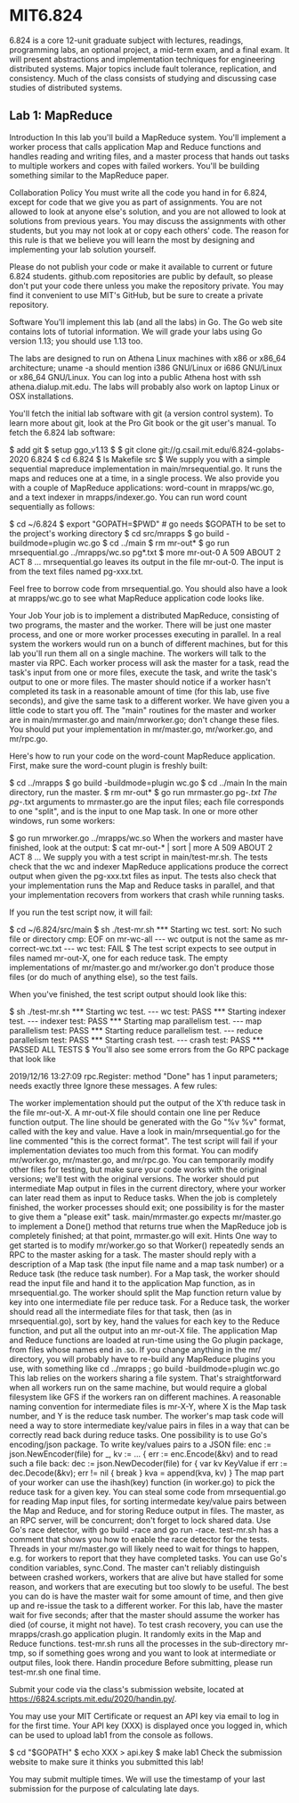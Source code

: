# MIT6.824

6.824 is a core 12-unit graduate subject with lectures, readings, programming labs, an optional project, a mid-term exam, and a final exam. It will present abstractions and implementation techniques for engineering distributed systems. Major topics include fault tolerance, replication, and consistency. Much of the class consists of studying and discussing case studies of distributed systems.

## Lab 1: MapReduce
Introduction
In this lab you'll build a MapReduce system. You'll implement a worker process that calls application Map and Reduce functions and handles reading and writing files, and a master process that hands out tasks to multiple workers and copes with failed workers. You'll be building something similar to the MapReduce paper.

Collaboration Policy
You must write all the code you hand in for 6.824, except for code that we give you as part of assignments. You are not allowed to look at anyone else's solution, and you are not allowed to look at solutions from previous years. You may discuss the assignments with other students, but you may not look at or copy each others' code. The reason for this rule is that we believe you will learn the most by designing and implementing your lab solution yourself.

Please do not publish your code or make it available to current or future 6.824 students. github.com repositories are public by default, so please don't put your code there unless you make the repository private. You may find it convenient to use MIT's GitHub, but be sure to create a private repository.

Software
You'll implement this lab (and all the labs) in Go. The Go web site contains lots of tutorial information. We will grade your labs using Go version 1.13; you should use 1.13 too.

The labs are designed to run on Athena Linux machines with x86 or x86_64 architecture; uname -a should mention i386 GNU/Linux or i686 GNU/Linux or x86_64 GNU/Linux. You can log into a public Athena host with ssh athena.dialup.mit.edu. The labs will probably also work on laptop Linux or OSX installations.

You'll fetch the initial lab software with git (a version control system). To learn more about git, look at the Pro Git book or the git user's manual. To fetch the 6.824 lab software:

$ add git
$ setup ggo_v1.13
$
$ git clone git://g.csail.mit.edu/6.824-golabs-2020 6.824
$ cd 6.824
$ ls
Makefile src
$
We supply you with a simple sequential mapreduce implementation in main/mrsequential.go. It runs the maps and reduces one at a time, in a single process. We also provide you with a couple of MapReduce applications: word-count in mrapps/wc.go, and a text indexer in mrapps/indexer.go. You can run word count sequentially as follows:

$ cd ~/6.824
$ export "GOPATH=$PWD"  # go needs $GOPATH to be set to the project's working directory
$ cd src/mrapps
$ go build -buildmode=plugin wc.go
$ cd ../main
$ rm mr-out*
$ go run mrsequential.go ../mrapps/wc.so pg*.txt
$ more mr-out-0
A 509
ABOUT 2
ACT 8
...
mrsequential.go leaves its output in the file mr-out-0. The input is from the text files named pg-xxx.txt.

Feel free to borrow code from mrsequential.go. You should also have a look at mrapps/wc.go to see what MapReduce application code looks like.

Your Job
Your job is to implement a distributed MapReduce, consisting of two programs, the master and the worker. There will be just one master process, and one or more worker processes executing in parallel. In a real system the workers would run on a bunch of different machines, but for this lab you'll run them all on a single machine. The workers will talk to the master via RPC. Each worker process will ask the master for a task, read the task's input from one or more files, execute the task, and write the task's output to one or more files. The master should notice if a worker hasn't completed its task in a reasonable amount of time (for this lab, use five seconds), and give the same task to a different worker.
We have given you a little code to start you off. The "main" routines for the master and worker are in main/mrmaster.go and main/mrworker.go; don't change these files. You should put your implementation in mr/master.go, mr/worker.go, and mr/rpc.go.

Here's how to run your code on the word-count MapReduce application. First, make sure the word-count plugin is freshly built:

$ cd ../mrapps
$ go build -buildmode=plugin wc.go
$ cd ../main
In the main directory, run the master.
$ rm mr-out*
$ go run mrmaster.go pg-*.txt
The pg-*.txt arguments to mrmaster.go are the input files; each file corresponds to one "split", and is the input to one Map task.
In one or more other windows, run some workers:

$ go run mrworker.go ../mrapps/wc.so
When the workers and master have finished, look at the output:
$ cat mr-out-* | sort | more
A 509
ABOUT 2
ACT 8
...
We supply you with a test script in main/test-mr.sh. The tests check that the wc and indexer MapReduce applications produce the correct output when given the pg-xxx.txt files as input. The tests also check that your implementation runs the Map and Reduce tasks in parallel, and that your implementation recovers from workers that crash while running tasks.

If you run the test script now, it will fail:

$ cd ~/6.824/src/main
$ sh ./test-mr.sh
*** Starting wc test.
sort: No such file or directory
cmp: EOF on mr-wc-all
--- wc output is not the same as mr-correct-wc.txt
--- wc test: FAIL
$ 
The test script expects to see output in files named mr-out-X, one for each reduce task. The empty implementations of mr/master.go and mr/worker.go don't produce those files (or do much of anything else), so the test fails.

When you've finished, the test script output should look like this:

$ sh ./test-mr.sh
*** Starting wc test.
--- wc test: PASS
*** Starting indexer test.
--- indexer test: PASS
*** Starting map parallelism test.
--- map parallelism test: PASS
*** Starting reduce parallelism test.
--- reduce parallelism test: PASS
*** Starting crash test.
--- crash test: PASS
*** PASSED ALL TESTS
$
You'll also see some errors from the Go RPC package that look like

2019/12/16 13:27:09 rpc.Register: method "Done" has 1 input parameters; needs exactly three
Ignore these messages.
A few rules:

The worker implementation should put the output of the X'th reduce task in the file mr-out-X.
A mr-out-X file should contain one line per Reduce function output. The line should be generated with the Go "%v %v" format, called with the key and value. Have a look in main/mrsequential.go for the line commented "this is the correct format". The test script will fail if your implementation deviates too much from this format.
You can modify mr/worker.go, mr/master.go, and mr/rpc.go. You can temporarily modify other files for testing, but make sure your code works with the original versions; we'll test with the original versions.
The worker should put intermediate Map output in files in the current directory, where your worker can later read them as input to Reduce tasks.
When the job is completely finished, the worker processes should exit; one possibility is for the master to give them a "please exit" task.
main/mrmaster.go expects mr/master.go to implement a Done() method that returns true when the MapReduce job is completely finished; at that point, mrmaster.go will exit.
Hints
One way to get started is to modify mr/worker.go so that Worker() repeatedly sends an RPC to the master asking for a task. The master should reply with a description of a Map task (the input file name and a map task number) or a Reduce task (the reduce task number). For a Map task, the worker should read the input file and hand it to the application Map function, as in mrsequential.go. The worker should split the Map function return value by key into one intermediate file per reduce task. For a Reduce task, the worker should read all the intermediate files for that task, then (as in mrsequential.go), sort by key, hand the values for each key to the Reduce function, and put all the output into an mr-out-X file.
The application Map and Reduce functions are loaded at run-time using the Go plugin package, from files whose names end in .so.
If you change anything in the mr/ directory, you will probably have to re-build any MapReduce plugins you use, with something like cd ../mrapps ; go build -buildmode=plugin wc.go
This lab relies on the workers sharing a file system. That's straightforward when all workers run on the same machine, but would require a global filesystem like GFS if the workers ran on different machines.
A reasonable naming convention for intermediate files is mr-X-Y, where X is the Map task number, and Y is the reduce task number.
The worker's map task code will need a way to store intermediate key/value pairs in files in a way that can be correctly read back during reduce tasks. One possibility is to use Go's encoding/json package. To write key/values pairs to a JSON file:
  enc := json.NewEncoder(file)
  for _, kv := ... {
    err := enc.Encode(&kv)
and to read such a file back:
  dec := json.NewDecoder(file)
  for {
    var kv KeyValue
    if err := dec.Decode(&kv); err != nil {
      break
    }
    kva = append(kva, kv)
  }
The map part of your worker can use the ihash(key) function (in worker.go) to pick the reduce task for a given key.
You can steal some code from mrsequential.go for reading Map input files, for sorting intermedate key/value pairs between the Map and Reduce, and for storing Reduce output in files.
The master, as an RPC server, will be concurrent; don't forget to lock shared data.
Use Go's race detector, with go build -race and go run -race. test-mr.sh has a comment that shows you how to enable the race detector for the tests.
Threads in your mr/master.go will likely need to wait for things to happen, e.g. for workers to report that they have completed tasks. You can use Go's condition variables, sync.Cond.
The master can't reliably distinguish between crashed workers, workers that are alive but have stalled for some reason, and workers that are executing but too slowly to be useful. The best you can do is have the master wait for some amount of time, and then give up and re-issue the task to a different worker. For this lab, have the master wait for five seconds; after that the master should assume the worker has died (of course, it might not have).
To test crash recovery, you can use the mrapps/crash.go application plugin. It randomly exits in the Map and Reduce functions.
test-mr.sh runs all the processes in the sub-directory mr-tmp, so if something goes wrong and you want to look at intermediate or output files, look there.
Handin procedure
Before submitting, please run test-mr.sh one final time.

Submit your code via the class's submission website, located at https://6824.scripts.mit.edu/2020/handin.py/.

You may use your MIT Certificate or request an API key via email to log in for the first time. Your API key (XXX) is displayed once you logged in, which can be used to upload lab1 from the console as follows.

$ cd "$GOPATH"
$ echo XXX > api.key
$ make lab1
Check the submission website to make sure it thinks you submitted this lab!

You may submit multiple times. We will use the timestamp of your last submission for the purpose of calculating late days.